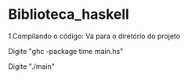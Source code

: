 # Biblioteca_haskell

1.Compilando o código:
Vá para o diretório do projeto

Digite "ghc -package time main.hs"

Digite "./main"

